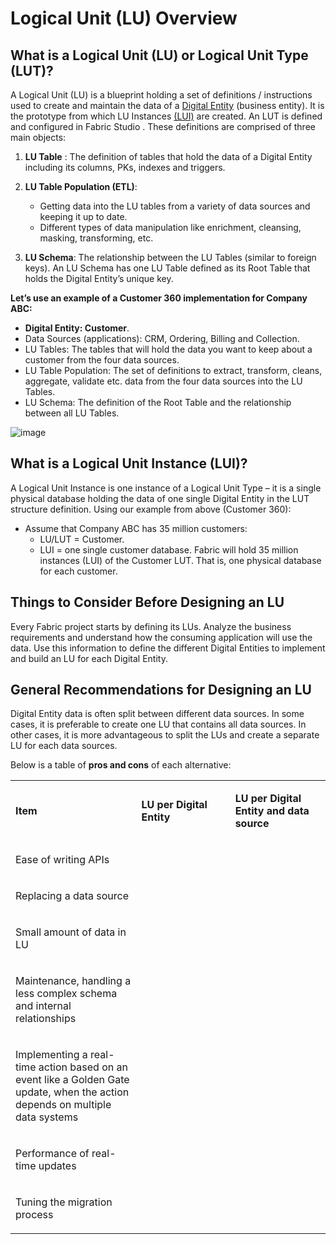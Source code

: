 # Logical Unit (LU) Overview

## What is a Logical Unit (LU) or Logical Unit Type (LUT)?
A Logical Unit (LU) is a blueprint holding a set of definitions / instructions used to create and maintain the data of a [Digital Entity](https://github.com/k2view-academy/K2View-Academy/blob/master/articles/fabric%20overview/fabric%20glossary.md#digital-entity)  (business entity). It is the prototype from which LU Instances [(LUI)](https://github.com/k2view-academy/K2View-Academy/wiki/Fabric-Glossary#lui)  are created. 
An LUT is defined and configured in Fabric Studio . These definitions are comprised of three main objects:
1. **LU Table** : The definition of tables that hold the data of a Digital Entity including its columns, PKs, indexes and triggers.

2. **LU Table Population  (ETL)**: 
    * Getting data into the LU tables from a variety of data sources and keeping it up to date.
    * Different types of data manipulation like enrichment, cleansing, masking, transforming, etc. 
3. **LU Schema**: The relationship between the LU Tables (similar to foreign keys). An LU Schema  has one LU Table defined as its Root Table that holds the Digital Entity’s unique key.

**Let’s use an example of a Customer 360 implementation for Company ABC:**
* **Digital Entity: Customer**.
* Data Sources (applications): CRM, Ordering, Billing and Collection.
* LU Tables: The tables that will hold the data you want to keep about a customer from the four data sources.
* LU Table Population: The set of definitions to extract, transform, cleans, aggregate, validate   etc. data from the four data sources into the LU Tables.
* LU Schema: The definition of the Root Table and the relationship between all LU Tables.

![image](https://github.com/k2view-academy/K2View-Academy/blob/master/articles/logical_units/images/1.1_LU_Overview.png)

## What is a Logical Unit Instance (LUI)?
A Logical Unit Instance is one instance of a Logical Unit Type – it is a single physical database  holding the data of one single Digital Entity in the LUT structure definition.
Using our example from above (Customer 360):
* Assume that Company ABC has 35 million customers:
   * LU/LUT = Customer.
   * LUI = one single customer database.
Fabric will hold 35 million instances (LUI) of the Customer LUT. That is, one physical database for each customer.

## Things to Consider Before Designing an LU 
Every Fabric project starts by defining its LUs. Analyze the business requirements and understand how the consuming application will use the data. Use this information to define the different Digital Entities to implement and build an LU for each Digital Entity.


## General Recommendations for Designing an LU 
Digital Entity data is often split between different data sources. In some cases, it is preferable to create one LU that contains all data sources. In other cases, it is more advantageous to split the LUs and create a separate LU for each data sources.

Below is a table of **pros and cons** of each alternative:

<table role="table" width="800">
<tbody>
<tr>
<td width="300">
<p><strong>Item</strong></p>
</td>
<td width="250">
<p><strong>LU per Digital Entity</strong></p>
</td>
<td width="250">
<p><strong>LU per Digital Entity and data source</strong></p>
</td>
</tr>
<tr>
<td width="300">
<p>Ease of writing APIs</p>
</td>
<td align="center" width="60">&nbsp; <img src="https://k2vacademy.s3.amazonaws.com/Fabric/1_LU_Schema_and_Overview/1.1_LU_Overview/V_sign.png" alt="" </td>
<td align="center" width="60">&nbsp; <img src="https://k2vacademy.s3.amazonaws.com/Fabric/1_LU_Schema_and_Overview/1.1_LU_Overview/X_sign.png" alt="" </td>
</tr>
<tr>
<td width="300">
<p>Replacing a data source</p>
</td>
<td align="center" width="60">&nbsp; <img src="https://k2vacademy.s3.amazonaws.com/Fabric/1_LU_Schema_and_Overview/1.1_LU_Overview/X_sign.png" alt="" </td>
<td align="center" width="60">&nbsp; <img src="https://k2vacademy.s3.amazonaws.com/Fabric/1_LU_Schema_and_Overview/1.1_LU_Overview/V_sign.png" alt="" </td>
</tr>
<tr>
<td width="300">
<p>Small amount of data in LU</p>
</td>
<td align="center" width="60">&nbsp; <img src="https://k2vacademy.s3.amazonaws.com/Fabric/1_LU_Schema_and_Overview/1.1_LU_Overview/X_sign.png" alt="" </td>
<td align="center" width="60">&nbsp; <img src="https://k2vacademy.s3.amazonaws.com/Fabric/1_LU_Schema_and_Overview/1.1_LU_Overview/V_sign.png" alt="" </td>
</tr>
<tr>
<td width="250">
<p>Maintenance, handling a less complex schema and internal relationships</p>
</td>
<td align="center" width="60">&nbsp; <img src="https://k2vacademy.s3.amazonaws.com/Fabric/1_LU_Schema_and_Overview/1.1_LU_Overview/X_sign.png" alt="" </td>
<td align="center" width="60">&nbsp; <img src="https://k2vacademy.s3.amazonaws.com/Fabric/1_LU_Schema_and_Overview/1.1_LU_Overview/V_sign.png" alt="" </td>
</tr>
<tr>
<td width="250">
<p>Implementing a real-time action based on an event like a Golden Gate update, when the action depends on multiple data systems</p>
</td>
<td align="center" width="60">&nbsp; <img src="https://k2vacademy.s3.amazonaws.com/Fabric/1_LU_Schema_and_Overview/1.1_LU_Overview/V_sign.png" alt="" </td>
<td align="center" width="60">&nbsp; <img src="https://k2vacademy.s3.amazonaws.com/Fabric/1_LU_Schema_and_Overview/1.1_LU_Overview/X_sign.png" alt="" </td>
</tr>
<tr>
<td width="250">
<p>Performance of real-time updates</p>
</td>
<td align="center" width="60">&nbsp; <img src="https://k2vacademy.s3.amazonaws.com/Fabric/1_LU_Schema_and_Overview/1.1_LU_Overview/X_sign.png" alt="" </td>
<td align="center" width="60">&nbsp; <img src="https://k2vacademy.s3.amazonaws.com/Fabric/1_LU_Schema_and_Overview/1.1_LU_Overview/V_sign.png" alt="" </td>
</tr>
<tr>
<td width="250">
<p>Tuning the migration process</p>
</td>
<td align="center" width="60">&nbsp; <img src="https://k2vacademy.s3.amazonaws.com/Fabric/1_LU_Schema_and_Overview/1.1_LU_Overview/X_sign.png" alt="" </td>
<td align="center" width="60">&nbsp; <img src="https://k2vacademy.s3.amazonaws.com/Fabric/1_LU_Schema_and_Overview/1.1_LU_Overview/V_sign.png" alt="" </td>
</tr>
</tbody>
</table>

